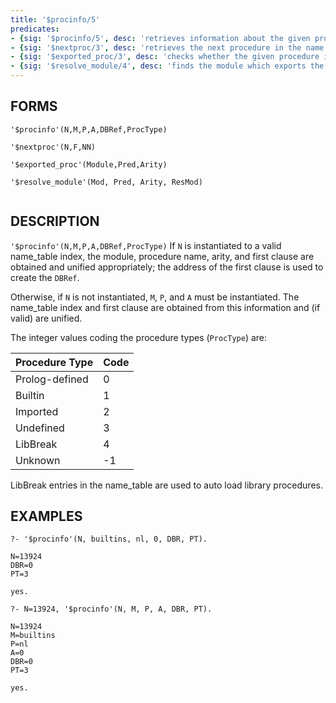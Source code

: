 ```yaml
---
title: '$procinfo/5'
predicates:
- {sig: '$procinfo/5', desc: 'retrieves information about the given procedure'}
- {sig: '$nextproc/3', desc: 'retrieves the next procedure in the name table'}
- {sig: '$exported_proc/3', desc: 'checks whether the given procedure is exported'}
- {sig: '$resolve_module/4', desc: 'finds the module which exports the given procedure'}
---
```


## FORMS
```
'$procinfo'(N,M,P,A,DBRef,ProcType)

'$nextproc'(N,F,NN)

'$exported_proc'(Module,Pred,Arity)

'$resolve_module'(Mod, Pred, Arity, ResMod)


```
## DESCRIPTION

 `'$procinfo'(N,M,P,A,DBRef,ProcType)`
If `N` is instantiated to a valid name_table index, the module, procedure name, arity, and first clause are obtained and unified appropriately; the address of the first clause is used to create the `DBRef`. 

Otherwise, if `N` is not instantiated, `M`, `P`, and `A` must be instantiated.  The name_table index and first clause are obtained from this information and (if valid) are unified.

The integer values coding the procedure types (`ProcType`) are:

|Procedure Type|Code|
|----------|---------------|
|Prolog-defined |   0 |
|Builtin        |   1 |
|Imported       |   2 |
|Undefined      |   3 |
|LibBreak       |   4 | 
|Unknown |   -1|

LibBreak entries in the name_table are used to auto load library procedures.

## EXAMPLES
```
?- '$procinfo'(N, builtins, nl, 0, DBR, PT).

N=13924 
DBR=0 
PT=3 

yes.

?- N=13924, '$procinfo'(N, M, P, A, DBR, PT).

N=13924 
M=builtins 
P=nl 
A=0 
DBR=0 
PT=3 

yes.
```
